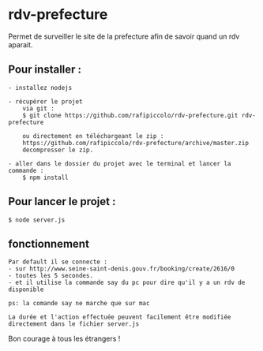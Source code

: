# rdv-prefecture
Permet de surveiller le site de la prefecture afin de savoir quand un rdv aparait.

## Pour installer :
    
    - installez nodejs
    
    - récupérer le projet
        via git : 
        $ git clone https://github.com/rafipiccolo/rdv-prefecture.git rdv-prefecture
    
        ou directement en téléchargeant le zip :
        https://github.com/rafipiccolo/rdv-prefecture/archive/master.zip
        decompresser le zip.

    - aller dans le dossier du projet avec le terminal et lancer la commande :
        $ npm install

## Pour lancer le projet :
    $ node server.js

## fonctionnement
    Par default il se connecte :
    - sur http://www.seine-saint-denis.gouv.fr/booking/create/2616/0
    - toutes les 5 secondes.
    - et il utilise la commande say du pc pour dire qu'il y a un rdv de disponible

    ps: la comande say ne marche que sur mac

    La durée et l'action effectuée peuvent facilement être modifiée directement dans le fichier server.js

Bon courage à tous les étrangers !
